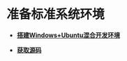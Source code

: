 # 准备标准系统环境



- **[搭建Windows+Ubuntu混合开发环境](quickstart-ide-standard-env-setup-win-ubuntu.md)**

- **[获取源码](quickstart-ide-standard-sourcecode-acquire.md)**